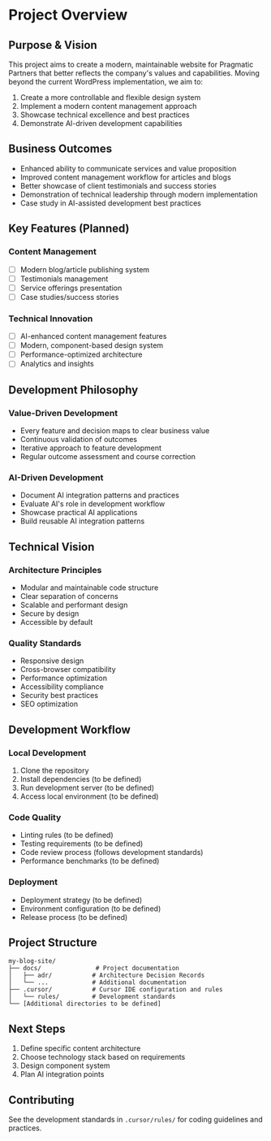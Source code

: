 # Project Overview

## Purpose & Vision

This project aims to create a modern, maintainable website for Pragmatic Partners that better reflects the company's values and capabilities. Moving beyond the current WordPress implementation, we aim to:

1. Create a more controllable and flexible design system
2. Implement a modern content management approach
3. Showcase technical excellence and best practices
4. Demonstrate AI-driven development capabilities

## Business Outcomes

- Enhanced ability to communicate services and value proposition
- Improved content management workflow for articles and blogs
- Better showcase of client testimonials and success stories
- Demonstration of technical leadership through modern implementation
- Case study in AI-assisted development best practices

## Key Features (Planned)

### Content Management
- [ ] Modern blog/article publishing system
- [ ] Testimonials management
- [ ] Service offerings presentation
- [ ] Case studies/success stories

### Technical Innovation
- [ ] AI-enhanced content management features
- [ ] Modern, component-based design system
- [ ] Performance-optimized architecture
- [ ] Analytics and insights

## Development Philosophy

### Value-Driven Development
- Every feature and decision maps to clear business value
- Continuous validation of outcomes
- Iterative approach to feature development
- Regular outcome assessment and course correction

### AI-Driven Development
- Document AI integration patterns and practices
- Evaluate AI's role in development workflow
- Showcase practical AI applications
- Build reusable AI integration patterns

## Technical Vision

### Architecture Principles
- Modular and maintainable code structure
- Clear separation of concerns
- Scalable and performant design
- Secure by design
- Accessible by default

### Quality Standards
- Responsive design
- Cross-browser compatibility
- Performance optimization
- Accessibility compliance
- Security best practices
- SEO optimization

## Development Workflow

### Local Development
1. Clone the repository
2. Install dependencies (to be defined)
3. Run development server (to be defined)
4. Access local environment (to be defined)

### Code Quality
- Linting rules (to be defined)
- Testing requirements (to be defined)
- Code review process (follows development standards)
- Performance benchmarks (to be defined)

### Deployment
- Deployment strategy (to be defined)
- Environment configuration (to be defined)
- Release process (to be defined)

## Project Structure

```
my-blog-site/
├── docs/               # Project documentation
│   ├── adr/           # Architecture Decision Records
│   └── ...            # Additional documentation
├── .cursor/           # Cursor IDE configuration and rules
│   └── rules/         # Development standards
└── [Additional directories to be defined]
```

## Next Steps

1. Define specific content architecture
2. Choose technology stack based on requirements
3. Design component system
4. Plan AI integration points

## Contributing

See the development standards in `.cursor/rules/` for coding guidelines and practices. 